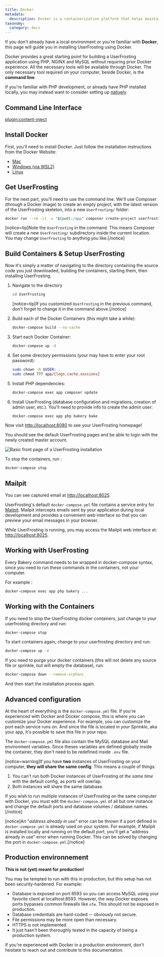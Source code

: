 ```yaml
---
title: Docker
metadata:
  description: Docker is a containerization platform that helps maintain consistent behavior across different development and production environments.
taxonomy:
  category: docs
---
```


If you don't already have a local environment or you're familiar with **Docker**, this page will guide you in installing UserFrosting using Docker.

Docker provides a great starting point for building a UserFrosting application using PHP, NGINX and MySQL without requiring prior Docker experience. All the necessary tools will be available through Docker. The only necessary tool required on your computer, beside Docker, is the **command line**. 

If you're familiar with PHP development, or already have PHP installed locally, you may instead want to consider setting up [natively](/installation/environment/native).

## Command Line Interface

[plugin:content-inject](/04.installation/_modular/cli)

## Install Docker
First, you'll need to install Docker. Just follow the installation instructions from the Docker Website: 
- [Mac](https://docs.docker.com/desktop/install/mac-install/)
- [Windows (via WSL2)](https://docs.docker.com/desktop/install/windows-install/)
- [Linux](https://docs.docker.com/desktop/install/linux-install/)

## Get UserFrosting 

For the next part, you'll need to use the command line. We'll use Composer (through a Docker image) to create an empty project, with the latest version of the UserFrosting skeleton, into a new `UserFrosting/` folder:

```bash
docker run --rm -it -v "$(pwd):/app" composer create-project userfrosting/userfrosting UserFrosting "^5.0" --no-scripts --no-install --ignore-platform-reqs
```

[notice=tip]Note the `UserFrosting` in the command. This means Composer will create a new `UserFrosting/` subdirectory inside the current location. You may change `UserFrosting` to anything you like.[/notice]

## Build Containers & Setup UserFrosting

Now it's simply a matter of navigating to the directory containing the source code you just downloaded, building the containers, starting them, then installing UserFrosting. 

1. Navigate to the directory
   
   ```bash
   cd UserFrosting
   ```

   [notice=tip]If you customized `UserFrosting` in the previous command, don't forget to change it in the command above.[/notice]

2. Build each of the Docker Containers (this might take a while):
   
   ```bash
   docker-compose build --no-cache
   ```

3. Start each Docker Container:
   
   ```bash
   docker-compose up -d
   ```

4. Set some directory permissions (your may have to enter your root password):
   
   ```bash
   sudo chown -R $USER: .
   sudo chmod 777 app/{logs,cache,sessions}
   ```

5. Install PHP dependencies:
   
   ```bash
   docker-compose exec app composer update
   ```

6. Install UserFrosting (database configuration and migrations, creation of admin user, etc.). You'll need to provide info to create the admin user:
   
   ```bash
   docker-compose exec app php bakery bake
   ```

Now visit [http://localhost:8080](http://localhost:8080) to see your UserFrosting homepage!

You should see the default UserFrosting pages and be able to login with the newly created master account. 

![Basic front page of a UserFrosting installation](/images/front-page.png)

To stop the containers, run : 

```bash
docker-compose stop
```

## Mailpit

You can see captured email at [http://localhost:8025](http://localhost:8025).

UserFrosting's default `docker-compose.yml` file contains a service entry for [Mailpit](https://github.com/axllent/mailpit). Mailpit intercepts emails sent by your application during local development and provides a convenient web interface so that you can preview your email messages in your browser. 

While UserFrosting is running, you may access the Mailpit web interface at: [http://localhost:8025](http://localhost:8025).

## Working with UserFrosting

Every Bakery command needs to be wrapped in docker-compose syntax, since you need to run these commands in the containers, not your computer.

For example : 

```bash
docker-compose exec app php bakery ...
```

## Working with the Containers

If you need to stop the UserFrosting docker containers, just change to your userfrosting directory and run:

```bash
docker-compose stop
```

To start containers again, change to your userfrosting directory and run:

```bash
docker-compose up -d
```

If you need to purge your docker containers (this will not delete any source file or sprinkle, but will empty the database), run:

```bash
docker-compose down --remove-orphans
```

And then start the installation process again.

## Advanced configuration

At the heart of everything is the `docker-compose.yml` file. If you're experienced with Docker and Docker compose, this is where you can customize your Docker experience. For example, you can customize the port each service runs on. And since the file is located in *your Sprinkle*, aka your app, it's possible to save this file in your repo. 

The `docker-compose.yml` file also contain the MySQL database and Mail environment variables. Since theses variables are defined globally inside the container, they don't need to be redefined inside `.env` file.

[notice=warning]If you have **two** instances of UserFrosting on your computer, **they will share the same config**. This means a couple of things:

1. You can't run both Docker instances of UserFrosting *at the same time* with the default config, as ports will overlap.
2. Both instances will share the same database.

If you wish to run multiple instances of UserFrosting on the same computer with Docker, you must edit the `docker-compose.yml` of all but one instance and change the default ports and database volumes / database names.[/notice]

[notice]An "*address already in use*" error can be thrown if a port defined in `docker-compose.yml` is already used on your system. For example, if Mailpit is installed locally and running on the default port, you'll get a "address already in use" error when running Docker. This can be solved by changing the port in `docker-compose.yml`.[/notice]

## Production environnement

**This is not (yet) meant for production!**

You may be tempted to run with this in production, but this setup has not been security-hardened. For example:

- Database is exposed on port 8593 so you can access MySQL using your favorite client at localhost:8593. However,
  the way Docker exposes ports bypasses common firewalls like `ufw`. This should not be exposed in production.
- Database credentials are hard-coded -- obviously not secure.
- File permissions may be more open than necessary.
- HTTPS is not implemented.
- It just hasn't been thoroughly tested in the capacity of being a production system.

If you're experienced with Docker in a production environment, don't hesitate to reach out and contribute to this documentation.
